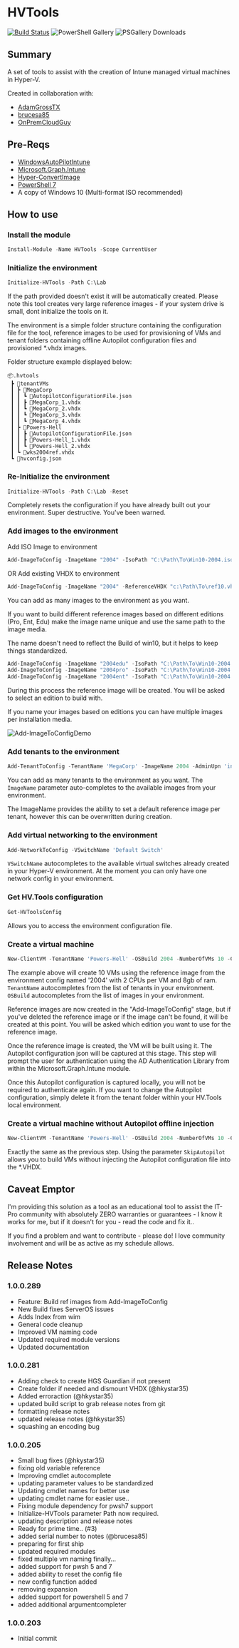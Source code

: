 # HVTools
[![Build Status](https://dev.azure.com/powers-hell/Intune.USB.Creator/_apis/build/status/tabs-not-spaces.HVTools%20-%20Publish%20Prod?branchName=master)](https://dev.azure.com/powers-hell/Intune.USB.Creator/_build/latest?definitionId=37&branchName=master)
![PowerShell Gallery](https://img.shields.io/powershellgallery/v/HVTools.svg?style=flat&logo=powershell&label=PSGallery%20Version)
![PSGallery Downloads](https://img.shields.io/powershellgallery/dt/HVTools.svg?style=flat&logo=powershell&label=PSGallery%20Downloads)
## Summary

A set of tools to assist with the creation of Intune managed virtual machines in Hyper-V.

Created in collaboration with:

- [AdamGrossTX](https://github.com/AdamGrossTX)
- [brucesa85](https://github.com/brucesa85)
- [OnPremCloudGuy](https://github.com/onpremcloudguy)

## Pre-Reqs

- [WindowsAutoPilotIntune](https://www.powershellgallery.com/packages/WindowsAutoPilotIntune)
- [Microsoft.Graph.Intune](https://www.powershellgallery.com/packages/Microsoft.Graph.Intune/)
- [Hyper-ConvertImage](https://www.powershellgallery.com/packages/Hyper-ConvertImage/)
- [PowerShell 7](https://docs.microsoft.com/en-us/powershell/scripting/install/installing-powershell-core-on-windows?view=powershell-7)
- A copy of Windows 10 (Multi-format ISO recommended)

## How to use

### Install the module

``` PowerShell
Install-Module -Name HVTools -Scope CurrentUser
```

### Initialize the environment

``` PowerShell
Initialize-HVTools -Path C:\Lab
```

If the path provided doesn't exist it will be automatically created. Please note this tool creates very large reference images - if your system drive is small, dont initialize the tools on it.

The environment is a simple folder structure containing the configuration file for the tool, reference images to be used for provisioning of VMs and tenant folders containing offline Autopilot configuration files and provisioned *.vhdx images.

Folder structure example displayed below:

```
📦.hvtools
 ┣ 📂tenantVMs
 ┃ ┣ 📂MegaCorp
 ┃ ┃ ┗ 📜AutopilotConfigurationFile.json
 ┃ ┃ ┣ 📜MegaCorp_1.vhdx
 ┃ ┃ ┗ 📜MegaCorp_2.vhdx
 ┃ ┃ ┗ 📜MegaCorp_3.vhdx
 ┃ ┃ ┗ 📜MegaCorp_4.vhdx
 ┃ ┣ 📂Powers-Hell
 ┃ ┃ ┣ 📜AutopilotConfigurationFile.json
 ┃ ┃ ┣ 📜Powers-Hell_1.vhdx
 ┃ ┃ ┗ 📜Powers-Hell_2.vhdx
 ┃ ┗ 📜wks2004ref.vhdx
 ┗ 📜hvconfig.json
```

### Re-Initialize the environment

``` PowerShell
Initialize-HVTools -Path C:\Lab -Reset
```

Completely resets the configuration if you have already built out your environment. Super destructive. You've been warned.

### Add images to the environment

Add ISO Image to environment

``` PowerShell
Add-ImageToConfig -ImageName "2004" -IsoPath "C:\Path\To\Win10-2004.iso"
```

OR Add existing VHDX to environment

``` PowerShell
Add-ImageToConfig -ImageName "2004" -ReferenceVHDX "c:\Path\To\ref10.vhdx"
```

You can add as many images to the environment as you want.

If you want to build different reference images based on different editions (Pro, Ent, Edu) make the image name unique and use the same path to the image media.

The name doesn't need to reflect the Build of win10, but it helps to keep things standardized.

``` PowerShell
Add-ImageToConfig -ImageName "2004edu" -IsoPath "C:\Path\To\Win10-2004.iso"
Add-ImageToConfig -ImageName "2004pro" -IsoPath "C:\Path\To\Win10-2004.iso"
Add-ImageToConfig -ImageName "2004ent" -IsoPath "C:\Path\To\Win10-2004.iso"
```

During this process the reference image will be created. You will be asked to select an edition to build with.

If you name your images based on editions you can have multiple images per installation media.

![Add-ImageToConfigDemo](./img/hvtoolsDemo.gif)

### Add tenants to the environment

``` PowerShell
Add-TenantToConfig -TenantName 'MegaCorp' -ImageName 2004 -AdminUpn 'intune-admin@megacorp.com'
```

You can add as many tenants to the environment as you want. The <code>ImageName</code> parameter auto-completes to the available images from your environment.

The ImageName provides the ability to set a default reference image per tenant, however this can be overwritten during creation.

### Add virtual networking to the environment

``` PowerShell
Add-NetworkToConfig -VSwitchName 'Default Switch'
```

<code>VSwitchName</code> autocompletes to the available virtual switches already created in your Hyper-V environment. At the moment you can only have one network config in your environment.

### Get HV.Tools configuration

``` PowerShell
Get-HVToolsConfig
```

Allows you to access the environment configuration file.

### Create a virtual machine

``` PowerShell
New-ClientVM -TenantName 'Powers-Hell' -OSBuild 2004 -NumberOfVMs 10 -CPUsPerVM 2 -VMMemory 8gb
```

The example above will create 10 VMs using the reference image from the environment config named '2004' with 2 CPUs per VM and 8gb of ram.
<code>TenantName</code> autocompletes from the list of tenants in your environment.
<code>OSBuild</code> autocompletes from the list of images in your environment.

Reference images are now created in the "Add-ImageToConfig" stage, but if you've deleted the reference image or if the image can't be found, it will be created at this point. You will be asked which edition you want to use for the reference image.

Once the reference image is created, the VM will be built using it. The Autopilot configuration json will be captured at this stage. This step will prompt the user for authentication using the AD Authentication Library from within the Microsoft.Graph.Intune module.

Once this Autopilot configuration is captured locally, you will not be required to authenticate again. If you want to change the Autopilot configuration, simply delete it from the tenant folder within your HV.Tools local environment.

### Create a virtual machine without Autopilot offline injection

``` PowerShell
New-ClientVM -TenantName 'Powers-Hell' -OSBuild 2004 -NumberOfVMs 10 -CPUsPerVM 2 -VMMemory 8gb -SkipAutopilot
```

Exactly the same as the previous step. Using the parameter <code>SkipAutopilot</code> allows you to build VMs without injecting the Autopilot configuration file into the *.VHDX.

## Caveat Emptor

I'm providing this solution as a tool as an educational tool to assist the IT-Pro community with absolutely ZERO warranties or guarantees - I know it works for me, but if it doesn't for you - read the code and fix it..

If you find a problem and want to contribute - please do! I love community involvement and will be as active as my schedule allows.

## Release Notes

### 1.0.0.289

- Feature: Build ref images from Add-ImageToConfig
- New Build fixes ServerOS issues
- Adds Index from wim
- General code cleanup
- Improved VM naming code
- Updated required module versions
- Updated documentation

### 1.0.0.281

- Adding check to create HGS Guardian if not present
- Create folder if needed and dismount VHDX (@hkystar35)
- Added erroraction (@hkystar35)
- updated build script to grab release notes from git
- formatting release notes
- updated release notes (@hkystar35)
- squashing an encoding bug

### 1.0.0.205

- Small bug fixes (@hkystar35)
- fixing old variable reference
- Improving cmdlet autocomplete
- updating parameter values to be standardized
- Updating cmdlet names for better use
- updating cmdlet name for easier use..
- Fixing module dependency for pwsh7 support
- Initialize-HVTools parameter Path now required.
- updating description and release notes
- Ready for prime time.. (#3)
- added serial number to notes (@brucesa85)
- preparing for first ship
- updated required modules
- fixed multiple vm naming finally...
- added support for pwsh 5 and 7
- added ability to reset the config file
- new config function added
- removing expansion
- added support for powershell 5 and 7
- added additional argumentcompleter

### 1.0.0.203

- Initial commit

